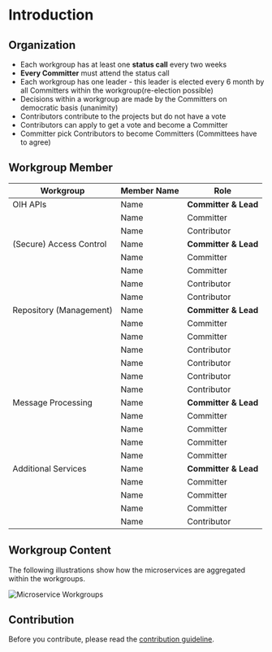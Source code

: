 # Introduction

## Organization
- Each workgroup has at least one **status call** every two weeks
- **Every Committer** must attend the status call
- Each workgroup has one leader - this leader is elected every 6 month by all Committers within the workgroup(re-election possible)
- Decisions within a workgroup are made by the Committers on democratic basis (unanimity)
- Contributors contribute to the projects but do not have a vote
- Contributors can apply to get a vote and become a Committer
- Committer pick Contributors to become Committers (Committees have to agree)

## Workgroup Member

| Workgroup  | Member Name | Role |
| ------------- | ------------- | ------------- |
| OIH APIs  | Name  | **Committer & Lead**  |
|  | Name  | Committer  |
|  | Name  | Contributor  |
| (Secure) Access Control | Name  | **Committer & Lead**  |
|  | Name  | Committer  |
|  | Name  | Committer  |
|  | Name  | Contributor |
|  | Name  | Contributor  |
|  Repository (Management)| Name  | **Committer & Lead**  |
|  | Name  | Committer |
|  | Name | Committer  |
|  | Name  | Contributor  |
|  | Name | Contributor  |
|  | Name  | Contributor  |
|  | Name  | Contributor  |
| Message Processing | Name  | **Committer & Lead**  |
|  | Name  | Committer  |
|  | Name  | Committer  |
|  | Name  | Committer  |
|  | Name  | Committer  |
| Additional Services | Name  | **Committer & Lead**  |
|  | Name  | Committer  |
|  | Name  | Committer  |
|  | Name  | Committer  |
|  | Name  | Contributor  |

## Workgroup Content

The following illustrations show how the microservices are aggregated within the workgroups.

![Microservice Workgroups](https://github.com/openintegrationhub/Microservices/blob/master/Images/OIH%20Workgroups.png)

## Contribution

Before you contribute, please read the [contribution guideline](https://github.com/openintegrationhub/microservices/blob/master/CONTRIBUTING.md).
